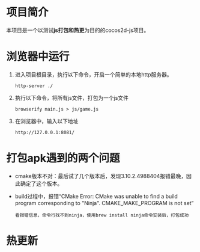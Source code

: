 # 项目简介

本项目是一个以测试**js打包和热更**为目的的cocos2d-js项目。



# 浏览器中运行

1. 进入项目根目录，执行以下命令，开启一个简单的本地http服务器。

   ```
   http-server ./
   ```

2. 执行以下命令，将所有js文件，打包为一个js文件

   ```
   browserify main.js > js/game.js
   ```

3. 在浏览器中，输入以下地址

   ```
   http://127.0.0.1:8081/
   ```



# 打包apk遇到的两个问题

* cmake版本不对：最后试了几个版本后，发现3.10.2.4988404报错最晚，因此确定了这个版本。

* build过程中，报错“CMake Error: CMake was unable to find a build program corresponding to "Ninja". CMAKE_MAKE_PROGRAM is not set”

  ```
  看报错信息，命令行找不到ninja，使用brew install ninja命令安装后，打包成功
  ```



# 热更新

